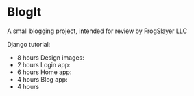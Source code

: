 # BlogIt
A small blogging project, intended for review by FrogSlayer LLC

Django tutorial:
 - 8 hours
Design images:
 - 2 hours
Login app:
 - 6 hours
Home app:
 - 4 hours
Blog app:
 - 4 hours
